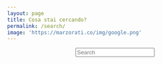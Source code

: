 ```yaml
---
layout: page
title: Cosa stai cercando?
permalink: /search/
image: 'https://marzorati.co/img/google.png'
---
```

<!-- Search Form -->
<center>
<div id="search-container">
<input type="text" id="search-input" class="form-control" placeholder="Search">
<br>
<b id="results-container"></b>
</div>
</center>
<!-- Search Form -->

<!-- Script pointing to search-script.js -->
<script src="/search-script.js" type="text/javascript"></script>

<!-- Configuration -->
<script>
    var sjs = SimpleJekyllSearch({
      searchInput: document.getElementById('searchform'),
      resultsContainer: document.getElementById('searchresults'),
      json: '/search.json',
      templateMiddleware: function(prop, value, template) {
        if (prop === "title" || prop === "excerpt") {
          value = value.replace(/&amp;/g, "&");
        }
        return value.replace(
          new RegExp(document.getElementById('search-input').value, "gi"), 
          '<span class="highlight">$&</span>'
        )
      },
      sortMiddleware: function(a, b) {
        aPrio = matchPriority(a.matchedField)
        bPrio = matchPriority(b.matchedField)
        return bPrio - aPrio
      },
      searchResultTemplate: "<li class='card'>" +
          "<div class='content'>" +
            "<a class='post-link' href='{url}'>{title}</a>" +
            "<span class='post-meta'>{date} • {tags}</span>" +
            "<p>{excerpt}</p>" +
          "</div>" +
        "</li>" 
      })
    
    function matchPriority (fieldMatched) {
      switch (fieldMatched) {
        case 'tags':
          return 5;
        case 'title':
          return 4;
        case 'excerpt': 
          return 3;
        default: 
          return 0;
      }
    }

    window.addEventListener('load', function() {
        var searchParam = new URLSearchParams(window.location.search).get("q")
        if (searchParam != null) {
            document.getElementById('search-input').value = searchParam
            sjs.search(searchParam)
        } 
        document.getElementById('search-input').placeholder = "Type your search here..."
    }, false);
</script>